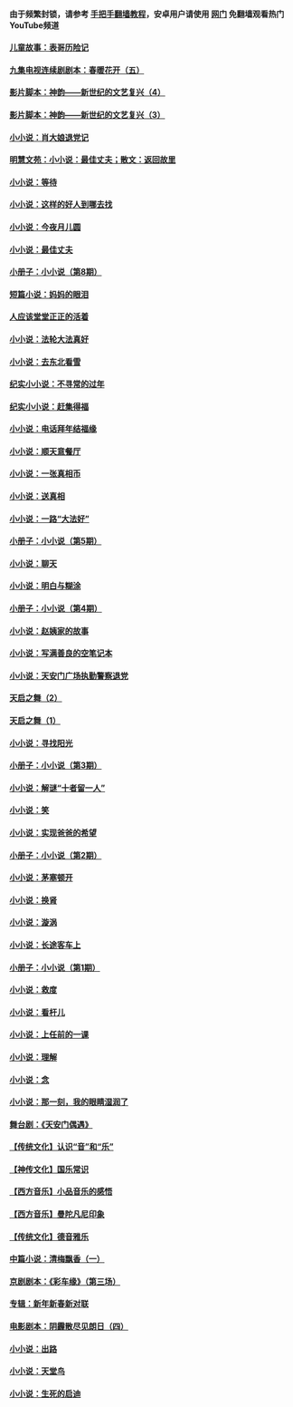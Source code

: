 #### 由于频繁封锁，请参考 [手把手翻墙教程](https://github.com/gfw-breaker/guides/wiki/)，安卓用户请使用 [网门](https://github.com/gfw-breaker/nogfw/blob/master/dl.md?t=06261601) 免翻墙观看热门YouTube频道 

#### [儿童故事：表哥历险记](../pages/328/383535.md?t=06261601) 

#### [九集电视连续剧剧本：春暖花开（五）](../pages/328/275919.md?t=06261601) 

#### [影片脚本：神韵——新世纪的文艺复兴（4）](../pages/328/266089.md?t=06261601) 

#### [影片脚本：神韵——新世纪的文艺复兴（3）](../pages/328/266087.md?t=06261601) 

#### [小小说：肖大娘退党记](../pages/328/239807.md?t=06261601) 

#### [明慧文苑：小小说：最佳丈夫；散文：返回故里](../pages/328/3439.md?t=06261601) 

#### [小小说：等待](../pages/328/223927.md?t=06261601) 

#### [小小说：这样的好人到哪去找](../pages/328/209396.md?t=06261601) 

#### [小小说：今夜月儿圆](../pages/328/193588.md?t=06261601) 

#### [小小说：最佳丈夫](../pages/328/190938.md?t=06261601) 

#### [小册子：小小说（第8期）](../pages/328/188202.md?t=06261601) 

#### [短篇小说：妈妈的眼泪](../pages/328/187712.md?t=06261601) 

#### [人应该堂堂正正的活着](../pages/328/182430.md?t=06261601) 

#### [小小说：法轮大法真好](../pages/328/174669.md?t=06261601) 

#### [小小说：去东北看雪](../pages/328/173882.md?t=06261601) 

#### [纪实小小说：不寻常的过年](../pages/328/173187.md?t=06261601) 

#### [纪实小小说：赶集得福](../pages/328/172652.md?t=06261601) 

#### [小小说：电话拜年结福缘](../pages/328/172533.md?t=06261601) 

#### [小小说：顺天意餐厅](../pages/328/170182.md?t=06261601) 

#### [小小说：一张真相币](../pages/328/169410.md?t=06261601) 

#### [小小说：送真相](../pages/328/166713.md?t=06261601) 

#### [小小说：一路“大法好”](../pages/328/162016.md?t=06261601) 

#### [小册子：小小说（第5期）](../pages/328/161131.md?t=06261601) 

#### [小小说：聊天](../pages/328/159640.md?t=06261601) 

#### [小小说：明白与糊涂](../pages/328/158101.md?t=06261601) 

#### [小册子：小小说（第4期）](../pages/328/158006.md?t=06261601) 

#### [小小说：赵姨家的故事](../pages/328/157843.md?t=06261601) 

#### [小小说：写满善良的空笔记本](../pages/328/157382.md?t=06261601) 

#### [小小说：天安门广场执勤警察退党](../pages/328/156982.md?t=06261601) 

#### [天启之舞（2）](../pages/328/153440.md?t=06261601) 

#### [天启之舞（1）](../pages/328/153439.md?t=06261601) 

#### [小小说：寻找阳光](../pages/328/153065.md?t=06261601) 

#### [小册子：小小说（第3期）](../pages/328/151715.md?t=06261601) 

#### [小小说：解谜“十者留一人”](../pages/328/148967.md?t=06261601) 

#### [小小说：笑](../pages/328/148905.md?t=06261601) 

#### [小小说：实现爸爸的希望](../pages/328/148096.md?t=06261601) 

#### [小册子：小小说（第2期）](../pages/328/147214.md?t=06261601) 

#### [小小说：茅塞顿开](../pages/328/147030.md?t=06261601) 

#### [小小说：换肾](../pages/328/146770.md?t=06261601) 

#### [小小说：漩涡](../pages/328/146683.md?t=06261601) 

#### [小小说：长途客车上](../pages/328/145076.md?t=06261601) 

#### [小册子：小小说（第1期）](../pages/328/143963.md?t=06261601) 

#### [小小说：救度](../pages/328/143927.md?t=06261601) 

#### [小小说：看杆儿](../pages/328/142137.md?t=06261601) 

#### [小小说：上任前的一课](../pages/328/140808.md?t=06261601) 

#### [小小说：理解](../pages/328/140476.md?t=06261601) 

#### [小小说：念](../pages/328/139513.md?t=06261601) 

#### [小小说：那一刻，我的眼睛湿润了](../pages/328/138476.md?t=06261601) 

#### [舞台剧：《天安门偶遇》](../pages/328/117155.md?t=06261601) 

#### [【传统文化】认识“音”和“乐”](../pages/328/108667.md?t=06261601) 

#### [【神传文化】国乐常识](../pages/328/104225.md?t=06261601) 

#### [【西方音乐】小品音乐的感悟](../pages/328/102924.md?t=06261601) 

#### [【西方音乐】曼陀凡尼印象](../pages/328/102922.md?t=06261601) 

#### [【传统文化】德音雅乐](../pages/328/102923.md?t=06261601) 

#### [中篇小说：清梅飘香（一）](../pages/328/101058.md?t=06261601) 

#### [京剧剧本：《彩车缘》（第三场）](../pages/328/96434.md?t=06261601) 

#### [专辑：新年新春新对联](../pages/328/94991.md?t=06261601) 

#### [电影剧本：阴霾散尽见朗日（四）](../pages/328/87081.md?t=06261601) 

#### [小小说：出路](../pages/328/84848.md?t=06261601) 

#### [小小说：天堂鸟](../pages/328/83084.md?t=06261601) 

#### [小小说：生死的启迪](../pages/328/70977.md?t=06261601) 

